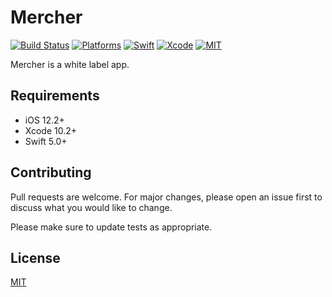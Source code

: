 # Mercher
[![Build Status](https://travis-ci.com/cardoso19/Mercher.svg?branch=master)](https://travis-ci.com/cardoso19/MercherMercher) [![Platforms](https://img.shields.io/badge/platforms-iOS-lightgrey.svg)](https://github.com/cardoso19/Mercher) [![Swift](https://img.shields.io/badge/Swift-5.0-orange.svg)](https://swift.org) [![Xcode](https://img.shields.io/badge/Xcode-10.2.1-blue.svg)](https://developer.apple.com/xcode) [![MIT](https://img.shields.io/badge/License-MIT-red.svg)](https://opensource.org/licenses/MIT)

Mercher is a white label app.

## Requirements
- iOS 12.2+
- Xcode 10.2+
- Swift 5.0+

## Contributing
Pull requests are welcome. For major changes, please open an issue first to discuss what you would like to change.

Please make sure to update tests as appropriate.

## License
[MIT](https://choosealicense.com/licenses/mit/)
